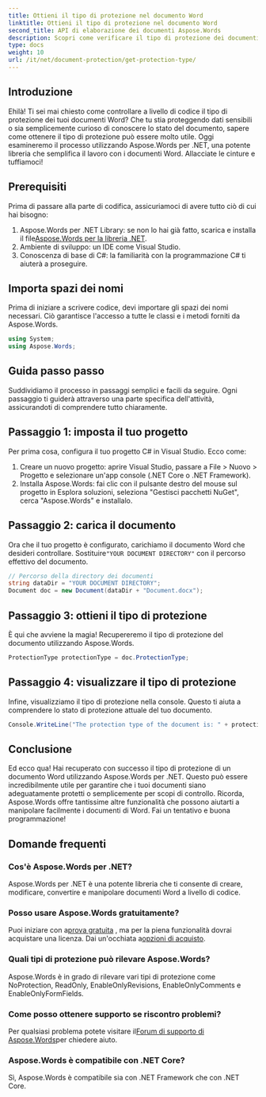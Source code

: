 ```yaml
---
title: Ottieni il tipo di protezione nel documento Word
linktitle: Ottieni il tipo di protezione nel documento Word
second_title: API di elaborazione dei documenti Aspose.Words
description: Scopri come verificare il tipo di protezione dei documenti Word utilizzando Aspose.Words per .NET. Guida passo passo, esempi di codice e domande frequenti incluse.
type: docs
weight: 10
url: /it/net/document-protection/get-protection-type/
---
```

## Introduzione

Ehilà! Ti sei mai chiesto come controllare a livello di codice il tipo di protezione dei tuoi documenti Word? Che tu stia proteggendo dati sensibili o sia semplicemente curioso di conoscere lo stato del documento, sapere come ottenere il tipo di protezione può essere molto utile. Oggi esamineremo il processo utilizzando Aspose.Words per .NET, una potente libreria che semplifica il lavoro con i documenti Word. Allacciate le cinture e tuffiamoci!

## Prerequisiti

Prima di passare alla parte di codifica, assicuriamoci di avere tutto ciò di cui hai bisogno:

1.  Aspose.Words per .NET Library: se non lo hai già fatto, scarica e installa il file[Aspose.Words per la libreria .NET](https://releases.aspose.com/words/net/).
2. Ambiente di sviluppo: un IDE come Visual Studio.
3. Conoscenza di base di C#: la familiarità con la programmazione C# ti aiuterà a proseguire.

## Importa spazi dei nomi

Prima di iniziare a scrivere codice, devi importare gli spazi dei nomi necessari. Ciò garantisce l'accesso a tutte le classi e i metodi forniti da Aspose.Words.

```csharp
using System;
using Aspose.Words;
```

## Guida passo passo

Suddividiamo il processo in passaggi semplici e facili da seguire. Ogni passaggio ti guiderà attraverso una parte specifica dell'attività, assicurandoti di comprendere tutto chiaramente.

## Passaggio 1: imposta il tuo progetto

Per prima cosa, configura il tuo progetto C# in Visual Studio. Ecco come:

1. Creare un nuovo progetto: aprire Visual Studio, passare a File > Nuovo > Progetto e selezionare un'app console (.NET Core o .NET Framework).
2. Installa Aspose.Words: fai clic con il pulsante destro del mouse sul progetto in Esplora soluzioni, seleziona "Gestisci pacchetti NuGet", cerca "Aspose.Words" e installalo.

## Passaggio 2: carica il documento

 Ora che il tuo progetto è configurato, carichiamo il documento Word che desideri controllare. Sostituire`"YOUR DOCUMENT DIRECTORY"` con il percorso effettivo del documento.

```csharp
// Percorso della directory dei documenti
string dataDir = "YOUR DOCUMENT DIRECTORY";
Document doc = new Document(dataDir + "Document.docx");
```

## Passaggio 3: ottieni il tipo di protezione

È qui che avviene la magia! Recupereremo il tipo di protezione del documento utilizzando Aspose.Words.

```csharp
ProtectionType protectionType = doc.ProtectionType;
```

## Passaggio 4: visualizzare il tipo di protezione

Infine, visualizziamo il tipo di protezione nella console. Questo ti aiuta a comprendere lo stato di protezione attuale del tuo documento.

```csharp
Console.WriteLine("The protection type of the document is: " + protectionType);
```

## Conclusione

Ed ecco qua! Hai recuperato con successo il tipo di protezione di un documento Word utilizzando Aspose.Words per .NET. Questo può essere incredibilmente utile per garantire che i tuoi documenti siano adeguatamente protetti o semplicemente per scopi di controllo. Ricorda, Aspose.Words offre tantissime altre funzionalità che possono aiutarti a manipolare facilmente i documenti di Word. Fai un tentativo e buona programmazione!

## Domande frequenti

### Cos'è Aspose.Words per .NET?
Aspose.Words per .NET è una potente libreria che ti consente di creare, modificare, convertire e manipolare documenti Word a livello di codice.

### Posso usare Aspose.Words gratuitamente?
 Puoi iniziare con a[prova gratuita](https://releases.aspose.com/) , ma per la piena funzionalità dovrai acquistare una licenza. Dai un'occhiata a[opzioni di acquisto](https://purchase.aspose.com/buy).

### Quali tipi di protezione può rilevare Aspose.Words?
Aspose.Words è in grado di rilevare vari tipi di protezione come NoProtection, ReadOnly, EnableOnlyRevisions, EnableOnlyComments e EnableOnlyFormFields.

### Come posso ottenere supporto se riscontro problemi?
 Per qualsiasi problema potete visitare il[Forum di supporto di Aspose.Words](https://forum.aspose.com/c/words/8)per chiedere aiuto.

### Aspose.Words è compatibile con .NET Core?
Sì, Aspose.Words è compatibile sia con .NET Framework che con .NET Core.